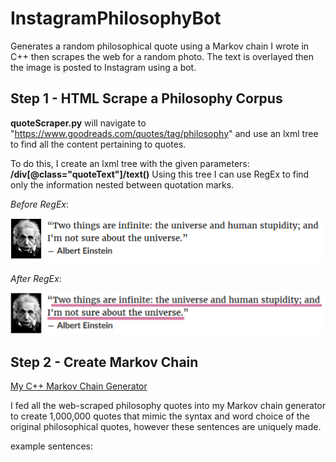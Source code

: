# InstagramPhilosophyBot
Generates a random philosophical quote using a Markov chain I wrote in C++ then scrapes
the web for a random photo. The text is overlayed then the image is posted to Instagram using a bot.

## Step 1 - HTML Scrape a Philosophy Corpus

**quoteScraper.py** will navigate to "https://www.goodreads.com/quotes/tag/philosophy" and use an
lxml tree to find all the content pertaining to quotes.

To do this, I create an lxml tree with the given parameters: **/div[@class="quoteText"]/text()**
Using this tree I can use RegEx to find only the information nested between quotation marks.

*Before RegEx*:

![](\images\documentation_images\beforeRegex.png)

*After RegEx*: 

![](\images\documentation_images\afterRegex.png)

## Step 2 - Create Markov Chain 
[My C++ Markov Chain Generator](https://github.com/JustinStitt/markovChainTextGenerator)

I fed all the web-scraped philosophy quotes into my Markov chain generator to create 1,000,000
quotes that mimic the syntax and word choice of the original philosophical quotes, however these sentences are uniquely made.

example sentences: 

